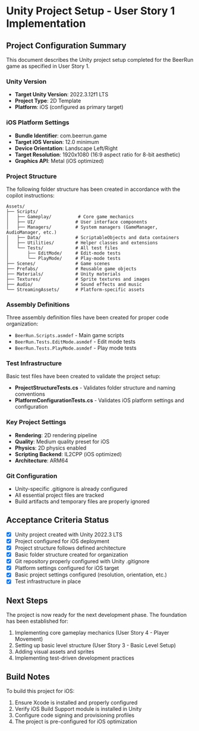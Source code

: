 # Unity Project Setup - User Story 1 Implementation

## Project Configuration Summary

This document describes the Unity project setup completed for the BeerRun game as specified in User Story 1.

### Unity Version
- **Target Unity Version**: 2022.3.12f1 LTS
- **Project Type**: 2D Template
- **Platform**: iOS (configured as primary target)

### iOS Platform Settings
- **Bundle Identifier**: com.beerrun.game
- **Target iOS Version**: 12.0 minimum
- **Device Orientation**: Landscape Left/Right
- **Target Resolution**: 1920x1080 (16:9 aspect ratio for 8-bit aesthetic)
- **Graphics API**: Metal (iOS optimized)

### Project Structure
The following folder structure has been created in accordance with the copilot instructions:

```
Assets/
├── Scripts/
│   ├── Gameplay/          # Core game mechanics
│   ├── UI/               # User interface components  
│   ├── Managers/         # System managers (GameManager, AudioManager, etc.)
│   ├── Data/             # ScriptableObjects and data containers
│   ├── Utilities/        # Helper classes and extensions
│   └── Tests/            # All test files
│       ├── EditMode/     # Edit-mode tests
│       └── PlayMode/     # Play-mode tests
├── Scenes/               # Game scenes
├── Prefabs/              # Reusable game objects
├── Materials/            # Unity materials
├── Textures/             # Sprite textures and images
├── Audio/                # Sound effects and music
└── StreamingAssets/      # Platform-specific assets
```

### Assembly Definitions
Three assembly definition files have been created for proper code organization:
- `BeerRun.Scripts.asmdef` - Main game scripts
- `BeerRun.Tests.EditMode.asmdef` - Edit mode tests
- `BeerRun.Tests.PlayMode.asmdef` - Play mode tests

### Test Infrastructure
Basic test files have been created to validate the project setup:
- **ProjectStructureTests.cs** - Validates folder structure and naming conventions
- **PlatformConfigurationTests.cs** - Validates iOS platform settings and configuration

### Key Project Settings
- **Rendering**: 2D rendering pipeline
- **Quality**: Medium quality preset for iOS
- **Physics**: 2D physics enabled
- **Scripting Backend**: IL2CPP (iOS optimized)
- **Architecture**: ARM64

### Git Configuration
- Unity-specific .gitignore is already configured
- All essential project files are tracked
- Build artifacts and temporary files are properly ignored

## Acceptance Criteria Status

- [x] Unity project created with Unity 2022.3 LTS
- [x] Project configured for iOS deployment
- [x] Project structure follows defined architecture
- [x] Basic folder structure created for organization
- [x] Git repository properly configured with Unity .gitignore
- [x] Platform settings configured for iOS target
- [x] Basic project settings configured (resolution, orientation, etc.)
- [x] Test infrastructure in place

## Next Steps

The project is now ready for the next development phase. The foundation has been established for:
1. Implementing core gameplay mechanics (User Story 4 - Player Movement)
2. Setting up basic level structure (User Story 3 - Basic Level Setup)
3. Adding visual assets and sprites
4. Implementing test-driven development practices

## Build Notes

To build this project for iOS:
1. Ensure Xcode is installed and properly configured
2. Verify iOS Build Support module is installed in Unity
3. Configure code signing and provisioning profiles
4. The project is pre-configured for iOS optimization